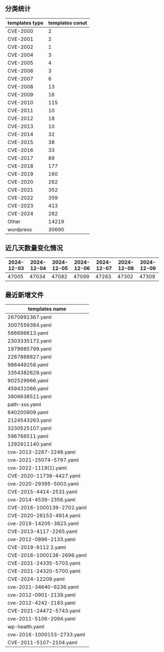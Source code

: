 ## 分类统计
| templates type | templates conut | 
| --- | --- |
| CVE-2000 | 2 |
| CVE-2001 | 2 |
| CVE-2002 | 1 |
| CVE-2004 | 3 |
| CVE-2005 | 4 |
| CVE-2006 | 3 |
| CVE-2007 | 6 |
| CVE-2008 | 13 |
| CVE-2009 | 16 |
| CVE-2010 | 115 |
| CVE-2011 | 10 |
| CVE-2012 | 18 |
| CVE-2013 | 10 |
| CVE-2014 | 32 |
| CVE-2015 | 38 |
| CVE-2016 | 33 |
| CVE-2017 | 89 |
| CVE-2018 | 177 |
| CVE-2019 | 160 |
| CVE-2020 | 262 |
| CVE-2021 | 352 |
| CVE-2022 | 359 |
| CVE-2023 | 413 |
| CVE-2024 | 282 |
| Other | 14219 |
| wordpress | 30690 |
## 近几天数量变化情况
|2024-12-03 | 2024-12-04 | 2024-12-05 | 2024-12-06 | 2024-12-07 | 2024-12-08 | 2024-12-09|
|--- | ------ | ------ | ------ | ------ | ------ | ---|
|47005 | 47034 | 47082 | 47099 | 47263 | 47302 | 47309|
## 最近新增文件
| templates name | 
| --- |
| 2670991367.yaml |
| 3007559384.yaml |
| 566696613.yaml |
| 2303335172.yaml |
| 1979985799.yaml |
| 2267868827.yaml |
| 986449258.yaml |
| 3354382629.yaml |
| 902529966.yaml |
| 459431066.yaml |
| 3806638511.yaml |
| path-xss.yaml |
| 640200909.yaml |
| 2124543263.yaml |
| 3230525107.yaml |
| 596766511.yaml |
| 1292911140.yaml |
| cve-2013-2287-2248.yaml |
| cve-2021-25074-5797.yaml |
| cve-2022-1119(1).yaml |
| CVE-2020-11738-4427.yaml |
| cve-2020-29395-5003.yaml |
| CVE-2015-4414-2531.yaml |
| cve-2014-4539-2356.yaml |
| CVE-2016-1000139-2702.yaml |
| CVE-2020-26153-4914.yaml |
| cve-2019-14205-3823.yaml |
| CVE-2013-4117-2265.yaml |
| cve-2012-0896-2133.yaml |
| CVE-2019-6112 2.yaml |
| CVE-2016-1000138-2696.yaml |
| CVE-2021-24335-5703.yaml |
| CVE-2021-24320-5700.yaml |
| CVE-2024-12209.yaml |
| cve-2021-34640-6236.yaml |
| cve-2012-0901-2139.yaml |
| cve-2012-4242-2183.yaml |
| CVE-2021-24472-5743.yaml |
| cve-2011-5106-2094.yaml |
| wp-health.yaml |
| cve-2016-1000153-2733.yaml |
| CVE-2011-5107-2104.yaml |
